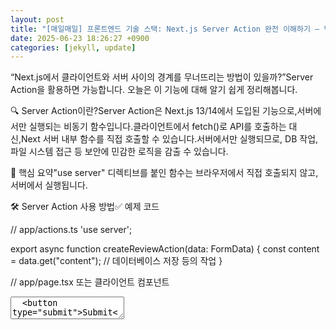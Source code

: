 ```yaml
---
layout: post
title: "[매일매일] 프론트엔드 기술 스택: Next.js Server Action 완전 이해하기 – 백엔드 API 없이 DB 직접 조작하기" 
date: 2025-06-23 18:26:27 +0900
categories: [jekyll, update]
---
```



















“Next.js에서 클라이언트와 서버 사이의 경계를 무너뜨리는 방법이 있을까?”Server Action을 활용하면 가능합니다. 오늘은 이 기능에 대해 알기 쉽게 정리해봅니다.












 



🔍 Server Action이란?Server Action은 Next.js 13/14에서 도입된 기능으로,서버에서만 실행되는 비동기 함수입니다.클라이언트에서 fetch()로 API를 호출하는 대신,Next 서버 내부 함수를 직접 호출할 수 있습니다.서버에서만 실행되므로, DB 작업, 파일 시스템 접근 등 보안에 민감한 로직을 감출 수 있습니다.




 



📌 핵심 요약"use server" 디렉티브를 붙인 함수는 브라우저에서 직접 호출되지 않고, 서버에서 실행됩니다.












 



🛠️ Server Action 사용 방법✅ 예제 코드




 




// app/actions.ts
'use server';

export async function createReviewAction(data: FormData) {
  const content = data.get("content");
  // 데이터베이스 저장 등의 작업
}






 




// app/page.tsx 또는 클라이언트 컴포넌트
<form action={createReviewAction}>
  <textarea name="content" required />
  <button type="submit">Submit</button>
</form>






 



이처럼 <form>의 action 속성에 서버 액션을 넣으면,폼 제출 시 브라우저는 JS 없이도 서버에 데이터를 전송합니다.




 







 



✅ Server Action의 장점 3가지




 





장점

설명

1️⃣ 서버와의 직접 연결

클라이언트에서 API 호출 없이 Next 서버에서 DB를 직접 조작

2️⃣ 보안성 향상

액션 함수는 브라우저에 포함되지 않아, 민감한 로직이 노출되지 않음

3️⃣ JS 없는 환경 대응

<form> 기반이므로, JS 비활성 상태에서도 폼 동작 가능






 







 



📌 개발 시 유의사항함수에는 반드시 "use server" 선언이 필요합니다.​전달/리턴 가능한 값은 직렬화 가능한 데이터만 가능합니다 (string, number, FormData, 등).​보안 처리는 반드시 별도로 해야 하며, zod나 joi를 활용해 입력 검증을 권장합니다.​Next.js의 revalidatePath()를 활용해 액션 이후 캐시 무효화도 고려해야 합니다.




 







 



🔗 참고 링크https://codingapple.com/unit/nextjs-server-actions/




 





Next.js의 Server actions 기능 - 코딩애플 온라인 강좌
0:00 server actions 쓰는 법 4:18 client component에서 쓰려면 5:27 심심해서 DB에 있던거 출력도 해봄 7:40 폼 전송 후 새로고침하려면 DB에 데이터를 저장, 수정 등을 하고 싶으면 당연히 서버를 거쳐야합니다.  그래서 page.js에 <form>같은 것도 만들고 서버 파일로 이동해서 거기에 API도 작성해놔야하는데 그게 귀찮으면 그냥 page.js 안에서 전부 해결할 수 있는 기능도 있습니다.  Server actions 기능인데 Next.js 13.4 버전 이후부터 사용가능하고 어떻게 쓰는...
codingapple.com











https://nextjs-ko.org/docs/app/building-your-application/data-fetching/server-actions-and-mutations




 





Server Actions and Mutations – Nextjs 한글 문서
Learn how to handle form submissions and data mutations with Next.js.
nextjs-ko.org











​




 
